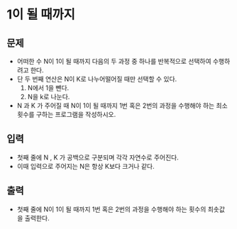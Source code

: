 # 1이 될 때까지

## 문제
* 어떠한 수 N이 1이 될 때까지 다음의 두 과정 중 하나를 반복적으로 선택하여 수행하려고 한다.
* 단 두 번째 연산은 N이 K로 나누어떨어질 때만 선택할 수 있다.
  1. N에서 1을 뺀다.
  2. N을 k로 나눈다.
* N 과 K 가 주어질 때 N이 1이 될 때까지 1번 혹은 2번의 과정을 수행해야 하는 최소 횟수를 구하는 프로그램을 작성하시오.

## 입력
* 첫째 줄에 N , K 가 공백으로 구분되며 각각 자연수로 주어진다.
* 이때 입력으로 주어지는 N은 항상 K보다 크거나 같다.
## 출력
* 첫째 줄에 N이 1이 될 때까지 1번 혹은 2번의 과정을 수행해야 하는 횟수의 최솟값을 출력한다.

